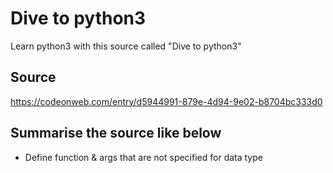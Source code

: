 # Dive to python3 
Learn python3 with this source called "Dive to python3"

## Source
https://codeonweb.com/entry/d5944991-879e-4d94-9e02-b8704bc333d0

## Summarise the source like below
- Define function & args that are not specified for data type

